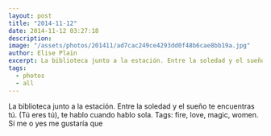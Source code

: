 ```yaml
---
layout: post
title: "2014-11-12"
date: 2014-11-12 03:27:18
description: 
image: "/assets/photos/201411/ad7cac249ce4293dd0f48b6cae8bb19a.jpg"
author: Elise Plain
excerpt: La biblioteca junto a la estación. Entre la soledad y el sueño te encuentras tú. (Tú eres tú), te hablo cuando hablo sola. Tags: fire, love, magic, women. Sí me o yes me gustaría que
tags: 
  - photos
  - all
---
```


La biblioteca junto a la estación. Entre la soledad y el sueño te encuentras tú. (Tú eres tú), te hablo cuando hablo sola. Tags: fire, love, magic, women. Sí me o yes me gustaría que
<p></p>
